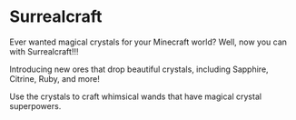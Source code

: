 # Surrealcraft

Ever wanted magical crystals for your Minecraft world? Well, now you can with Surrealcraft!!!

Introducing new ores that drop beautiful crystals, including Sapphire, Citrine, Ruby, and more!

Use the crystals to craft whimsical wands that have magical crystal superpowers.
